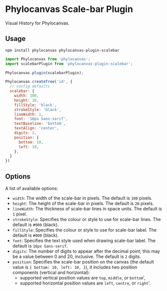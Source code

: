 # Phylocanvas Scale-bar Plugin
Visual History for Phylocanvas.

## Usage
```
npm install phylocanvas phylocanvas-plugin-scalebar
```
```javascript
import Phylocanvas from 'phylocanvas';
import scalebarPlugin from 'phylocanvas-plugin-scalebar';

Phylocanvas.plugin(scalebarPlugin);

Phylocanvas.createTree('id', {
  // config defaults
  scalebar: {
    width: 100,
    height: 20,
    fillStyle: 'black',
    strokeStyle: 'black',
    lineWidth: 1,
    font: '16px Sans-serif',
    textBaseline: 'bottom',
    textAlign: 'center',
    digits: 2,
    position: {
      bottom: 10,
      left: 10,
    },
  }
})
```

## Options

A list of available options:
* `width`: The width of the scale-bar in pixels. The default is `100` pixels.
* `height`: The height of the scale-bar in pixels. The default is `20` pixels.
* `lineWidth`: The thickness of scale-bar lines in space units. The default is `1` pixel.
* `strokeStyle`: Specifies the colour or style to use for scale-bar lines. The default is `#000` (black).
* `fillStyle`: Specifies the colour or style to use for scale-bar label. The default is `#000` (black).
* `font`: Specifies the text style used when drawing scale-bar label. The default is `16px Sans-serif`.
* `digits`: The number of digits to appear after the decimal point; this may be a value between 0 and 20, inclusive. The default is `2` digits.
* `position`: Specifies the scale-bar position on the canvas (the default value is `{ bottom: 10, left: 10, }`), it includes two position components (vertical and horizontal):
  * supported vertical position values are `top`, `middle`, or `bottom`',
  * supported horizontal position values are `left`, `centre`, or `right`'.
